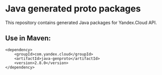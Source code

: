 # Java generated proto packages

This repository contains generated Java packages for Yandex.Cloud API.

## Use in Maven:
```
<dependency>
    <groupId>com.yandex.cloud</groupId>
    <artifactId>java-genproto</artifactId>
    <version>2.8.0</version>
</dependency>
```

